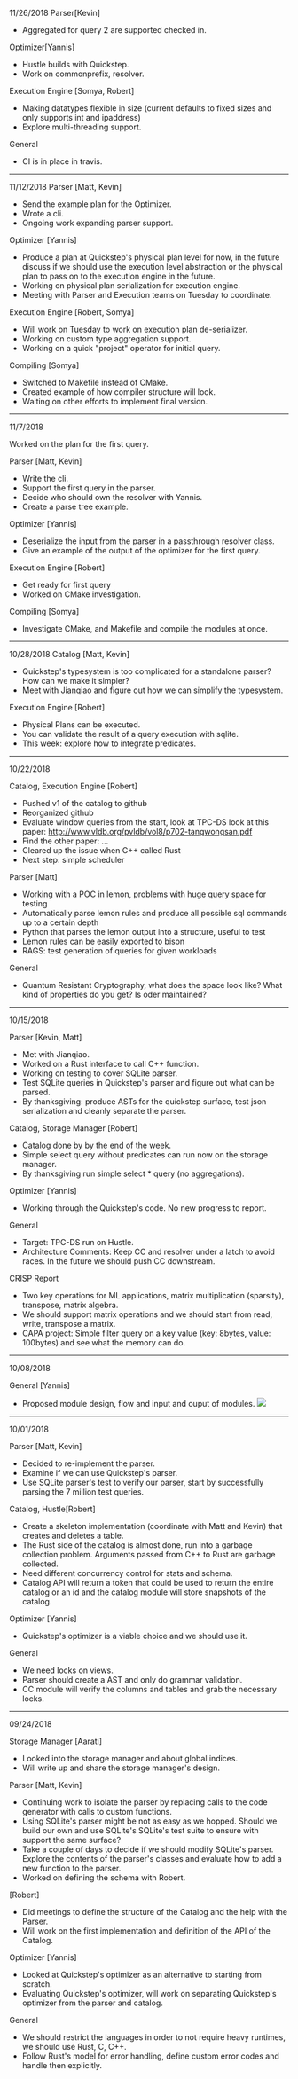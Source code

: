 11/26/2018
Parser[Kevin]
+ Aggregated for query 2 are supported checked in.

Optimizer[Yannis]
+ Hustle builds with Quickstep.
+ Work on commonprefix, resolver.

Execution Engine [Somya, Robert]
+ Making datatypes flexible in size (current defaults to fixed sizes and only supports int and ipaddress)
+ Explore multi-threading support.

General
+ CI is in place in travis.

---
11/12/2018
Parser [Matt, Kevin]
+ Send the example plan for the Optimizer.
+ Wrote a cli.
+ Ongoing work expanding parser support.

Optimizer [Yannis]
+ Produce a plan at Quickstep's physical plan level for now, in the future discuss if we should use the execution level abstraction or the physical plan to pass on to the execution engine in the future.
+ Working on physical plan serialization for execution engine.
+ Meeting with Parser and Execution teams on Tuesday to coordinate.

Execution Engine [Robert, Somya]
+ Will work on Tuesday to work on execution plan de-serializer.
+ Working on custom type aggregation support.
+ Working on a quick "project" operator for initial query.

Compiling [Somya]
+ Switched to Makefile instead of CMake.
+ Created example of how compiler structure will look.
+ Waiting on other efforts to implement final version.

---
11/7/2018

Worked on the plan for the first query.

Parser [Matt, Kevin]
+ Write the cli.
+ Support the first query in the parser.
+ Decide who should own the resolver with Yannis.
+ Create a parse tree example.

Optimizer [Yannis]
+ Deserialize the input from the parser in a passthrough resolver class. 
+ Give an example of the output of the optimizer for the first query.

Execution Engine [Robert]
+ Get ready for first query
+ Worked on CMake investigation.

Compiling [Somya]
+ Investigate CMake, and Makefile and compile the modules at once.
---
10/28/2018
Catalog [Matt, Kevin]
+ Quickstep's typesystem is too complicated for a standalone parser? How can we make it simpler? 
+ Meet with Jianqiao and figure out how we can simplify the typesystem.

 
Execution Engine [Robert]
+ Physical Plans can be executed.
+ You can validate the result of a query execution with sqlite.
+ This week: explore how to integrate predicates.

---
10/22/2018

Catalog, Execution Engine [Robert]
+ Pushed v1 of the catalog to github
+ Reorganized github
+ Evaluate window queries from the start, look at TPC-DS look at this paper: http://www.vldb.org/pvldb/vol8/p702-tangwongsan.pdf
+ Find the other paper: ...
+ Cleared up the issue when C++ called Rust
+ Next step: simple scheduler

Parser [Matt]
+ Working with a POC in lemon, problems with huge query space for testing
+ Automatically parse lemon rules and produce all possible sql commands up to a certain depth
+ Python that parses the lemon output into a structure, useful to test
+ Lemon rules can be easily exported to bison
+ RAGS: test generation of queries for given workloads

General 
+ Quantum Resistant Cryptography, what does the space look like? What kind of properties do you get? Is oder maintained?

---
10/15/2018

Parser [Kevin, Matt]
+ Met with Jianqiao.
+ Worked on a Rust interface to call C++ function. 
+ Working on testing to cover SQLite parser.
+ Test SQLite queries in Quickstep's parser and figure out what can be parsed.
+ By thanksgiving: produce ASTs for the quickstep surface, test json serialization and cleanly separate the parser.

Catalog, Storage Manager [Robert]
+ Catalog done by by the end of the week.
+ Simple select query without predicates can run now on the storage manager.
+ By thanksgiving run simple select * query (no aggregations).


Optimizer [Yannis]
+ Working through the Quickstep's code. No new progress to report.

General
+ Target: TPC-DS run on Hustle.
+ Architecture Comments: Keep CC and resolver under a latch to avoid races. In the future we should push CC downstream.

CRISP Report
+ Two key operations for ML applications, matrix multiplication (sparsity), transpose, matrix algebra.
+ We should support matrix operations and we should start from read, write, transpose a matrix.
+ CAPA project: Simple filter query on a key value (key: 8bytes, value: 100bytes) and see what the memory can do.


---
10/08/2018

General [Yannis]
+ Proposed module design, flow and input and ouput of modules.
![](./images/module_design.png)

---
10/01/2018

Parser [Matt, Kevin]
+ Decided to re-implement the parser.
+ Examine if we can use Quickstep's parser.
+ Use SQLite parser's test to verify our parser, start by successfully 
parsing the 7 million test queries.


Catalog, Hustle[Robert]
+ Create a skeleton implementation (coordinate with Matt and Kevin) that creates and deletes a table.
+ The Rust side of the catalog is almost done, run into a garbage collection problem. 
Arguments passed from C++ to Rust are garbage collected.
+ Need different concurrency control for stats and schema.
+ Catalog API will return a token that could be used to return the entire catalog or an id
and the catalog module will store snapshots of the catalog.

Optimizer [Yannis]
+ Quickstep's optimizer is a viable choice and we should use it.


General
+ We need locks on views.
+ Parser should create a AST and only do grammar validation. 
+ CC module will verify the columns and tables and grab the necessary locks.
---
09/24/2018

Storage Manager [Aarati]
+ Looked into the storage manager and about global indices.
+ Will write up and share the storage manager's design.

Parser [Matt, Kevin]
+ Continuing work to isolate the parser by replacing calls to the code generator
  with calls to custom functions.
+ Using SQLite's parser might be not as easy as we hopped. Should we build our own and use SQLite's
SQLite's test suite to ensure with support the same surface?
+ Take a couple of days to decide if we should modify SQLite's parser. Explore the
contents of the parser's classes and evaluate how to add a new function to the parser.
+ Worked on defining the schema with Robert.

[Robert]
+ Did meetings to define the structure of the Catalog and the help with the Parser.
+ Will work on the first implementation and definition of the API of the Catalog.

Optimizer [Yannis]
+ Looked at Quickstep's optimizer as an alternative to starting from scratch.
+ Evaluating Quickstep's optimizer, will work on separating Quickstep's optimizer from the parser
 and catalog.

General
+ We should restrict the languages in order to not require heavy runtimes, we should use Rust, C, C++.
+ Follow Rust's model for error handling, define custom error codes and handle then explicitly.
